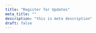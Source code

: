 ```yaml
---
title: "Register for Updates"
meta_title: ""
description: "this is meta description"
draft: false
---
```

